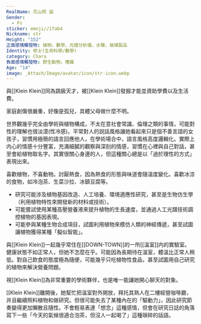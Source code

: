 ```yaml
---
RealName: 花山院 諭
Gender:
  - F♀
sticker: emoji//1fab4
Nickname: str
Height: "152"
正面感情觸發物: 植物，數學，光譜分析儀，水聲，玻璃製品
Identity: 修士(生命科學/數學)
category: Chara
負面感情觸發物: 野生動物，嘈雜
Age: "14"
image: _Attach/Image/avatar/icon/str-icon.webp
---
```



與[[Klein Klein]]同為跳級天才，被[[Klein Klein]]發掘才能並資助學費以及生活費。

家庭創傷很嚴重，好像是孤兒，具體父母做什麼不明。

世界觀幾乎完全由學術與植物構成，不太在意社會常識、倫理之類的事情，可能對性的理解也很淡漠(性冷感)。平常對人的説話風格讓她看起來只是個不善言語的女孩子，習慣用極簡的語言回應他人，在學術場合中，語言風格高度邏輯化。實際上内心的情感十分豐富，充滿細膩的觀察與深刻的情感，習慣在心裡與自己對話，甚至會給植物取名字。其實很關心身邊的人，但這種關心總是以「過於理性的方式」表現出來。

喜歡植物，不喜動物。討厭熱食，因為熱食的形態與味道會隨溫度變化。喜歡冰涼的食物，如冷泡茶、生菜沙拉、冰鎮豆腐等。

- 研究可能涉及植物基因改造、人工培養、環境適應性研究，甚至是生物仿生學（利用植物特性來開發新的材料或技術）。
- 可能嘗試使用某種高壓營養液來提升植物的生長速度，並通過人工光譜技術調控植物的基因表現。
- 可能參與某種生物合成項目，試圖利用植物來模仿人類的神經傳遞，甚至試圖讓植物獲得某種「擬似智能」。

與[[Klein Klein]]一起幾乎常住在[[DOWN-TOWN]]的一所[[溫室]]内的實驗室。健康狀態不如正常人，但她不怎麼在乎。可能因為長期待在溫室，體溫比正常人稍低。對自己飲食的態度極為隨便，可能幾乎只吃植物性食品，甚至試圖用自己研究的植物來解決營養問題。

視[[Klein Klein]]為非常重要的學術夥伴，也是唯一能讓她開心聊天的對象。

[[Klein Klein]]離開後，她幫忙把溫室對外開放，拜托其熟人在二樓經營咖啡廳，并且繼續照料植物和做研究。但很可能失去了某種內在的「驅動力」，因此研究節奏變得更加懶散且隨性。不會輕易表達「想念」這種感情，但會在研究日誌的角落寫下一些「今天的氣候很適合泡茶，但沒人一起喝了」這種瑣碎的話語。